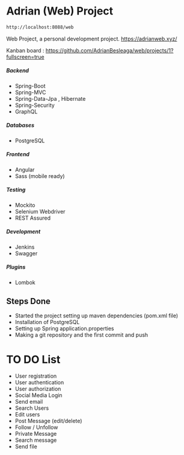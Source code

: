 # Adrian (Web) Project
```sh
http://localhost:8088/web
```
 Web Project, a personal development project. https://adrianweb.xyz/
 
 Kanban board : https://github.com/AdrianBesleaga/web/projects/1?fullscreen=true
 
##### Backend
  - Spring-Boot
  - Spring-MVC
  - Spring-Data-Jpa , Hibernate
  - Spring-Security
  - GraphQL
##### Databases
  - PostgreSQL
##### Frontend
  - Angular
  - Sass (mobile ready)
##### Testing
  - Mockito
  - Selenium Webdriver
  - REST Assured
##### Development
  - Jenkins
  - Swagger
##### Plugins 
  - Lombok

## Steps Done

  - Started the project setting up maven dependencies (pom.xml file)
  - Installation of PostgreSQL
  - Setting up Spring application.properties
  - Making a git repository and the first commit and push

# TO DO List
  - User registration
  - User authentication
  - User authorization
  - Social Media Login
  - Send email
  - Search Users
  - Edit users
  - Post Message (edit/delete)
  - Follow / Unfollow
  - Private Message
  - Search message
  - Send file
